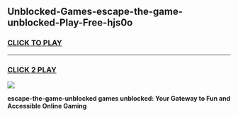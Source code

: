 
## Unblocked-Games-escape-the-game-unblocked-Play-Free-hjs0o
<h3>
<a href="https://premium76.site?title=escape-the-game-unblocked&ref=18A1">CLICK TO PLAY</a></h3>
<hr>

<h3>
<a href="https://premium76.site?title=escape-the-game-unblocked&ref=18A1">CLICK 2 PLAY</a>
  
</h3>

<a href="https://premium76.site?title=escape-the-game-unblocked&ref=18A1"><img src="https://clearcache.store/games.png"></a>


**escape-the-game-unblocked games unblocked: Your Gateway to Fun and Accessible Online Gaming**
